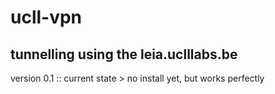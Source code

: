 # ucll-vpn
tunnelling using the leia.uclllabs.be
-----------------------------------------
version 0.1
:: current state > no install yet, but works perfectly
